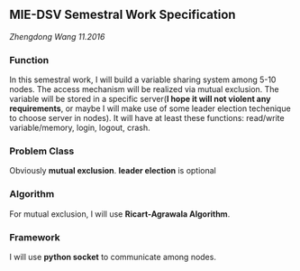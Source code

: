 ## MIE-DSV Semestral Work Specification
*Zhengdong Wang*
*11.2016*

### Function
In this semestral work, I will build a variable sharing system among 5-10 nodes. The access mechanism will be realized via mutual exclusion. The variable will be stored in a specific server(**I hope it will not violent any requirements**, or maybe I will make use of some leader election techenique to choose server in nodes). It will have at least these functions: read/write variable/memory, login, logout, crash.
### Problem Class
Obviously **mutual exclusion**. **leader election** is optional

### Algorithm
For mutual exclusion, I will use **Ricart-Agrawala Algorithm**.

### Framework
I will use **python socket** to communicate among nodes.
